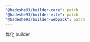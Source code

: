```yaml
---
"@hadeshe93/builder-core": patch
"@hadeshe93/builder-vite": patch
"@hadeshe93/builder-webpack": patch
---
```


优化 builder
